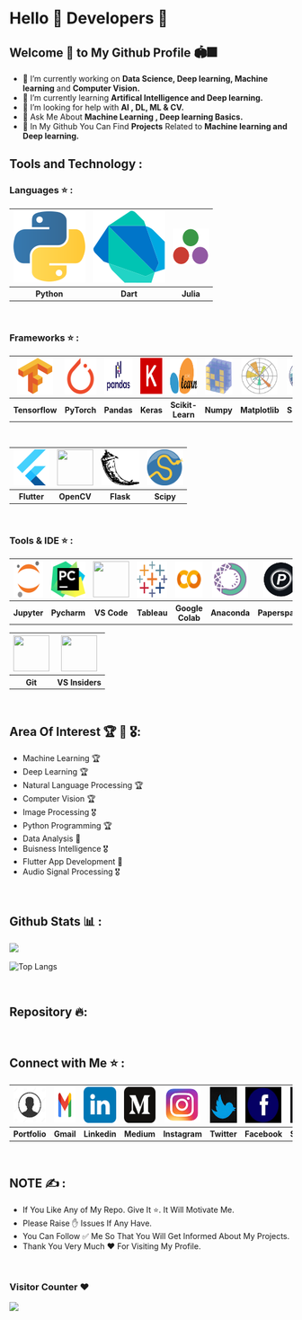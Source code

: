 # Hello 👋 Developers 🧠

## Welcome 🤝 to My Github Profile 🏟🎆
- 🔭 I’m currently working on <b>Data Science, Deep learning, Machine learning</b> and <b>Computer Vision.</b>
- 🌱 I’m currently learning <b>Artifical Intelligence and Deep learning.</b>
- 🤔 I’m looking for help with <b>AI , DL, ML & CV.</b>
- 💬 Ask Me About <b>Machine Learning , Deep learning Basics.</b>
- 🌟 In My Github You Can Find <b>Projects</b> Related to <b>Machine learning and Deep learning.</b><br>

## Tools and Technology :

### Languages ⭐ :
<table>
  <tr>
    <th><a href="https://www.python.org/"><img src="python-icon.svg"></a></th>
    <th><a href="https://dart.dev/" ><img src="dart.svg"></a></th>
     <th><a href="https://docs.julialang.org/en/v1/"><img src="julia-language-icon.svg" height="64" width="64"></a></th>
  </tr>
  <tr>
    <th>Python</th>
    <th>Dart</th> 
    <th>Julia</th> 
  </tr>
</table><br>

### Frameworks ⭐ :
<table>
  <tr>
    <th><a href="https://www.tensorflow.org/" target="_blank"><img src="tensorflow-icon.svg" height="64" width="64"></a></th>
    <th><a href="https://pytorch.org/tutorials/" target="_blank"><img src="pytorch-icon.svg" height="64" width="64"></a></th> 
    <th><a href="https://pandas.pydata.org/" target="_blank"><img src="pandas2.png" height="64" width="68"></a></th>
    <th><a href="https://keras.io/" target="_blank"><img src="keras.svg" height="64" width="64"></a></th>
    <th><a href="https://scikit-learn.org/" target="_blank"><img src="scikit-learn2.svg" height="64" width="64"></a></th>
    <th><a href="https://numpy.org/" target="_blank"><img src="numpy-icon.svg" height="64" width="64"></a></th>
    <th><a href="https://matplotlib.org/" target="_blank"><img src="Matplotlib_icon.svg" height="64" width="64"></a></th>
     <th><a href="https://seaborn.pydata.org/" target="_blank"><img src="seaborn2.svg" height="64" width="64"></a></th>
  </tr>
  <tr>
    <th>Tensorflow</th>
    <th>PyTorch</th>
    <th>Pandas</th>
    <th>Keras</th>
    <th>Scikit-Learn</th>
    <th>Numpy</th>
    <th>Matplotlib</th>
    <th>Seaborn</th>
  </tr>
  </table><br>
  <table>
  <tr>
    <th><a href="https://flutter.dev/" target="_blank"><img src="flutter.svg" height="64" width="64"></a></th>
    <th><a href="https://docs.opencv.org/master/"><img src="https://opencv.org/wp-content/uploads/2020/07/OpenCV_logo_no_text_.png" height="64" width="64"></a></th>
    <th><a href="https://flask.palletsprojects.com/en/2.0.x/" target="_blank"><img src="flask.png" height="64" width="68"></a></th>
    <th><a href="https://www.scipy.org/docs.html" target="_blank"><img src="scipy.png" height="64" width="64"></a></th>
  </tr>
  <tr>
    <th>Flutter</th>
    <th>OpenCV</th>
    <th>Flask</th>
    <th>Scipy</th>
  </tr>
</table><br>

### Tools & IDE ⭐ :
<table>
  <tr>
    <th><a href="https://jupyter.org/" target="_blank"><img src="jupyter-icon.svg" height="64" width="64"></a></th>
    <th><a href="https://www.jetbrains.com/pycharm/" target="_blank"><img src="pycharm.svg" height="64" width="64"></a></th> 
    <th><a href="https://code.visualstudio.com/download" target="_blank"><img src="https://user-images.githubusercontent.com/674621/71187801-14e60a80-2280-11ea-94c9-e56576f76baf.png" height="64" width="64"></a></th>
    <th><a href="https://www.tableau.com/" target="_blank"><img src="tableau.svg" height="64" width="64"></a></th>
    <th><a href="https://colab.research.google.com/" target="_blank"><img src="google-colab.png" height="64" width="64"></a></th>
    <th><a href="https://www.anaconda.com/" target="_blank"><img src="anaconda.png" height="64" width="64"></a></th>
    <th><a href="https://www.paperspace.com/" target="_blank"><img src="paperspace2.jpg" height="64" width="64"></a></th>
  </tr>
  <tr>
    <th>Jupyter</th>
    <th>Pycharm</th>
    <th>VS Code</th>
    <th>Tableau</th>
    <th>Google Colab</th>
    <th>Anaconda</th>
    <th>Paperspace</th>
    
  </tr>
</table>
<table>
  <tr>
    <th><a href="https://git-scm.com/doc" target="_blank"><img src="https://git-scm.com/images/logos/downloads/Git-Icon-1788C.png" height="64" width="64"></a></th>
    <th><a href="https://code.visualstudio.com/insiders/" target="_blank"><img src="https://upload.wikimedia.org/wikipedia/commons/thumb/4/4b/Visual_Studio_Code_Insiders_1.36_icon.svg/1200px-Visual_Studio_Code_Insiders_1.36_icon.svg.png" height="64" width="64"></a></th>
  </tr>
  <tr>
    <th>Git</th>
    <th>VS Insiders</th>
  </tr>
</table>
<br>

## Area Of Interest 🏆 🏅 🎖: 

- Machine Learning 🏆
- Deep Learning 🏆
- Natural Language Processing 🏆
- Computer Vision 🏆
- Image Processing 🎖
- Python Programming 🏆
- Data Analysis 🏅
- Buisness Intelligence 🎖
- Flutter App Development 🏅
- Audio Signal Processing 🎖

<br>

## Github Stats 📊 :
<img src="https://github-readme-stats.vercel.app/api?username=kadamdvishal&&show_icons=true&title_color=dbf6e9&icon_color=c31432&text_color=64dfdf&bg_color=240b36">

![Top Langs](https://github-readme-stats.vercel.app/api/top-langs/?username=kadamdvishal&layout=compact&title_color=eac8af&icon_color=9f5f80&text_color=feffde&bg_color=132743)<!--(https://github.com/anuraghazra/github-readme-stats)-->

<br>

## Repository 🔥:
<!--<div>
<a href="https://github.com/manthan89-py/plant-disease-detection">
  <img align="center" src="https://github-readme-stats.vercel.app/api/pin/?username=kadamdvishal&repo=plant-disease-detection&title_color=f0c38e&icon_color=f88f01&text_color=fff3e6&bg_color=000000" />
</a>
&nbsp &nbsp
<a href="https://github.com/manthan89-py/InfyTq-Coding-Questions">
  <img align="center" src="https://github-readme-stats.vercel.app/api/pin/?username=kadamdvishal&repo=InfyTq-Coding-Questions&title_color=f0c38e&icon_color=f88f01&text_color=fff3e6&bg_color=000000" />
</a>
</div>

<div>
<br>
<a href="https://github.com/manthan89-py/Image-Creation-Using-GANs">
  <img align="center" src="https://github-readme-stats.vercel.app/api/pin/?username=kadamdvishal&repo=Image-Creation-Using-GANs&title_color=f0c38e&icon_color=f88f01&text_color=fff3e6&bg_color=000000" />
</a>
&nbsp &nbsp
<a href="https://github.com/manthan89-py/OpenCV-Python-Tutorials">
  <img align="center" src="https://github-readme-stats.vercel.app/api/pin/?username=kadamdvishal&repo=OpenCV-Python-Tutorials&title_color=f0c38e&icon_color=f88f01&text_color=fff3e6&bg_color=000000" />
</a>
<br> 
</div>

<div>
 <br>
<a href="https://github.com/manthan89-py/Fake_News_detection">
  <img align="center" src="https://github-readme-stats.vercel.app/api/pin/?username=kadamdvishal&repo=Fake_News_detection&title_color=f0c38e&icon_color=f88f01&text_color=fff3e6&bg_color=000000" />
</a>
&nbsp &nbsp
<a href="https://github.com/manthan89-py/Heart-Disease-Prediction">
  <img align="center" src="https://github-readme-stats.vercel.app/api/pin/?username=kadamdvishal&repo=Heart-Disease-Prediction&title_color=f0c38e&icon_color=f88f01&text_color=fff3e6&bg_color=000000" />
</a>
<br> -->
</div><br>


## Connect with Me ⭐ :
<table>
  <tr>
    <th><a href="https://kadamdvishal.wixsite.com/portfolio" target="_blank"><img src="profile.jfif"  height="64" width="64"></a></th>
    <th><a href="mailto: kadam.d.vishal@gmail.com" target="_blank"><img src="Gmail-Logo..svg"  height="64" width="64"></a></th>
    <th><a href="https://www.linkedin.com/in/kadamvishal/" target="_blank"><img src="linkedin-tile.svg"  height="64" width="64"></a></th>
    <th><a href="https://medium.com/@kadam.d.vishal/" target="_blank"><img src="medium.svg"  height="64" width="64"></a></th>
    <th><a href="https://www.instagram.com/vishalkadam04/" target="_blank"><img src="instagram.png"  height="64" width="64"></a></th>
    <th><a href="https://twitter.com/Vishalkadam05" target="_blank"><img src="twitter.png"  height="64" width="64"></a></th>
    <th><a href="https://www.facebook.com/kadamdvishal" target="_blank"><img src="facbook1.jfif"  height="64" width="64"></a></th>
    <th><!--<a href="kadam.d.vishal" target="_blank">--><img src="skype.png"  height="64" width="64"></a></th>
  </tr>
  <tr>
    <th>Portfolio</th>
    <th>Gmail</th>
    <th>Linkedin</th> 
    <th>Medium</th>
    <th>Instagram</th>
    <th>Twitter</th>
     <th>Facebook</th>
     <th>Skype</th>
  </tr>
</table><br>


## NOTE ✍️ :
- If You Like Any of My Repo. Give It ⭐. It Will Motivate Me. <br>
- Please Raise ✋ Issues If Any Have. <br>
- You Can Follow ✅ Me So That You Will Get Informed About My Projects. <br>
- Thank You Very Much ❤️ For Visiting My Profile.

<br>

### Visitor Counter ❤️
<p align="left"> 
  <img src="https://profile-counter.glitch.me/kadamdvishal/count.svg" />
</p>



